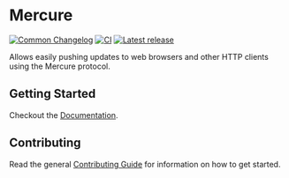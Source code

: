 # Mercure

[![Common Changelog](https://common-changelog.org/badge.svg)](https://common-changelog.org)
[![CI](https://github.com/athena-framework/athena/actions/workflows/ci.yml/badge.svg?branch=master&event=schedule)](https://github.com/athena-framework/athena/actions/workflows/ci.yml)
[![Latest release](https://img.shields.io/github/release/athena-framework/mercure.svg)](https://github.com/athena-framework/mercure/releases)

Allows easily pushing updates to web browsers and other HTTP clients using the Mercure protocol.

## Getting Started

Checkout the [Documentation](https://athenaframework.org/Mercure).

## Contributing

Read the general [Contributing Guide](./CONTRIBUTING.md) for information on how to get started.
